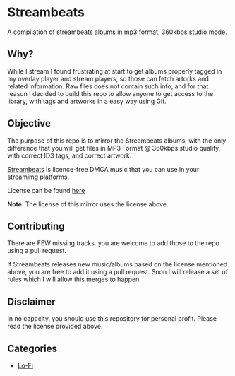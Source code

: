 # Streambeats

A compilation of streambeats albums in mp3 format, 360kbps studio mode.

## Why?

While I stream I found frustrating at start to get albums properly tagged in my overlay player and stream players, so those can fetch artorks and related information. Raw files does not contain such info, and for that reason I decided to build this repo to allow anyone to get access to the library, with tags and artworks in a easy way using Git.

## Objective

The purpose of this repo is to mirror the Streambeats albums, with the only difference that you will get files in MP3 Format @ 360kbps studio quality, with correct ID3 tags, and correct artwork.

[Streambeats](https://www.streambeats.com) is licence-free DMCA music that you can use in your streamimg platforms.

License can be found [here](https://drive.google.com/drive/folders/1XmMap5t17opRwIdDzagUpNcue9k_hUtv)

**Note**: The license of this mirror uses the license above.

## Contributing

There are FEW missing tracks. you are welcome to add those to the repo using a pull request.

If Streambeats releases new music/albums based on the license mentioned above, you are free to add it using a pull request. Soon I will release a set of rules which I will allow this merges to happen.

## Disclaimer

In no capacity, you should use this repository for personal profit. Please read the license provided above.

## Categories

- [Lo-Fi](Lo-Fi/)

